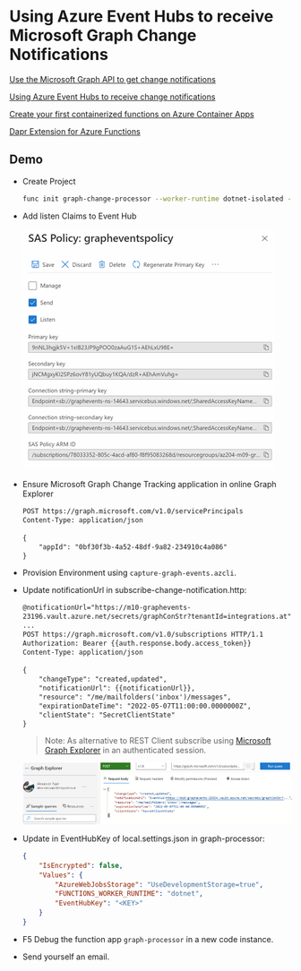 # Using Azure Event Hubs to receive Microsoft Graph Change Notifications

[Use the Microsoft Graph API to get change notifications](https://docs.microsoft.com/en-us/graph/api/resources/webhooks?view=graph-rest-1.0)

[Using Azure Event Hubs to receive change notifications](https://docs.microsoft.com/en-us/graph/change-notifications-delivery)

[Create your first containerized functions on Azure Container Apps](https://learn.microsoft.com/en-us/azure/azure-functions/functions-deploy-container-apps?tabs=acr%2Cbash&pivots=programming-language-csharp)

[Dapr Extension for Azure Functions](https://learn.microsoft.com/en-us/azure/azure-functions/functions-bindings-dapr?tabs=in-process%2Cpreview-bundle-v4x%2Cbicep1&pivots=programming-language-csharp)

## Demo

- Create Project

    ```bash
    func init graph-change-processor --worker-runtime dotnet-isolated --docker
    ```

- Add listen Claims to Event Hub

    ![listen](_images/listen-claims.png)

- Ensure Microsoft Graph Change Tracking application in online Graph Explorer
    ```
    POST https://graph.microsoft.com/v1.0/servicePrincipals
    Content-Type: application/json

    {
        "appId": "0bf30f3b-4a52-48df-9a82-234910c4a086"
    }
    ```
- Provision Environment using `capture-graph-events.azcli`.

- Update notificationUrl in subscribe-change-notification.http:

    ```
    @notificationUrl="https://m10-graphevents-23196.vault.azure.net/secrets/graphConStr?tenantId=integrations.at"
    ...
    POST https://graph.microsoft.com/v1.0/subscriptions HTTP/1.1
    Authorization: Bearer {{auth.response.body.access_token}}
    Content-Type: application/json

    {
        "changeType": "created,updated",
        "notificationUrl": {{notificationUrl}},
        "resource": "/me/mailfolders('inbox')/messages",
        "expirationDateTime": "2022-05-07T11:00:00.0000000Z",
        "clientState": "SecretClientState"
    }
    ```
    >Note: As alternative to REST Client subscribe using [Microsoft Graph Explorer](https://developer.microsoft.com/en-us/graph/graph-explorer) in an authenticated session.

    ![subscription](_images/subscription.jpg)

- Update in EventHubKey of local.settings.json in graph-processor: 

    ```json
    {
        "IsEncrypted": false,
        "Values": {
            "AzureWebJobsStorage": "UseDevelopmentStorage=true",
            "FUNCTIONS_WORKER_RUNTIME": "dotnet",
            "EventHubKey": "<KEY>"
        }
    }
    ```

- F5 Debug the function app `graph-processor` in a new code instance.

- Send yourself an email.
